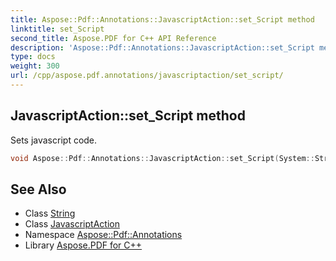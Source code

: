 ```yaml
---
title: Aspose::Pdf::Annotations::JavascriptAction::set_Script method
linktitle: set_Script
second_title: Aspose.PDF for C++ API Reference
description: 'Aspose::Pdf::Annotations::JavascriptAction::set_Script method. Sets javascript code in C++.'
type: docs
weight: 300
url: /cpp/aspose.pdf.annotations/javascriptaction/set_script/
---
```

## JavascriptAction::set_Script method


Sets javascript code.

```cpp
void Aspose::Pdf::Annotations::JavascriptAction::set_Script(System::String value)
```

## See Also

* Class [String](../../../system/string/)
* Class [JavascriptAction](../)
* Namespace [Aspose::Pdf::Annotations](../../)
* Library [Aspose.PDF for C++](../../../)

